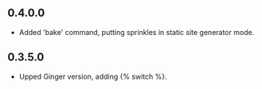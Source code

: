 ## 0.4.0.0

- Added 'bake' command, putting sprinkles in static site generator mode.

## 0.3.5.0

- Upped Ginger version, adding {% switch %}.
